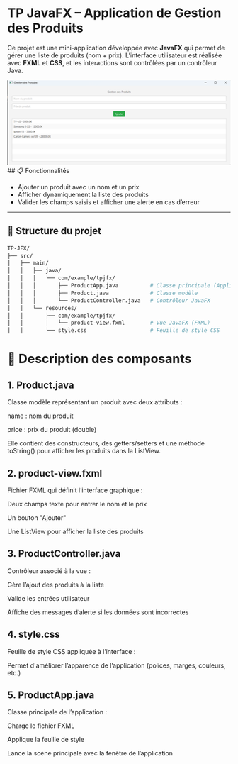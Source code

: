 # TP JavaFX – Application de Gestion des Produits

Ce projet est une mini-application développée avec **JavaFX** qui permet de gérer une liste de produits (nom + prix). L’interface utilisateur est réalisée avec **FXML** et **CSS**, et les interactions sont contrôlées par un contrôleur Java.

<img src="Capture\img.png">
## 📋 Fonctionnalités

- Ajouter un produit avec un nom et un prix
- Afficher dynamiquement la liste des produits
- Valider les champs saisis et afficher une alerte en cas d’erreur

---

## 🧱 Structure du projet

```bash
TP-JFX/
├── src/
│   ├── main/
│   │   ├── java/
│   │   │   └── com/example/tpjfx/
│   │   │       ├── ProductApp.java          # Classe principale (Application)
│   │   │       ├── Product.java             # Classe modèle
│   │   │       └── ProductController.java   # Contrôleur JavaFX
│   │   └── resources/
│   │       ├── com/example/tpjfx/
│   │       │   └── product-view.fxml        # Vue JavaFX (FXML)
│   │       └── style.css                    # Feuille de style CSS
```

# 🧩 Description des composants
## 1. Product.java
   Classe modèle représentant un produit avec deux attributs :

name : nom du produit

price : prix du produit (double)

Elle contient des constructeurs, des getters/setters et une méthode toString() pour afficher les produits dans la ListView.

## 2. product-view.fxml
   Fichier FXML qui définit l’interface graphique :

Deux champs texte pour entrer le nom et le prix

Un bouton "Ajouter"

Une ListView pour afficher la liste des produits

## 3. ProductController.java
   Contrôleur associé à la vue :

Gère l’ajout des produits à la liste

Valide les entrées utilisateur

Affiche des messages d’alerte si les données sont incorrectes

## 4. style.css
   Feuille de style CSS appliquée à l’interface :

Permet d'améliorer l’apparence de l’application (polices, marges, couleurs, etc.)

## 5. ProductApp.java
   Classe principale de l’application :

Charge le fichier FXML

Applique la feuille de style

Lance la scène principale avec la fenêtre de l’application